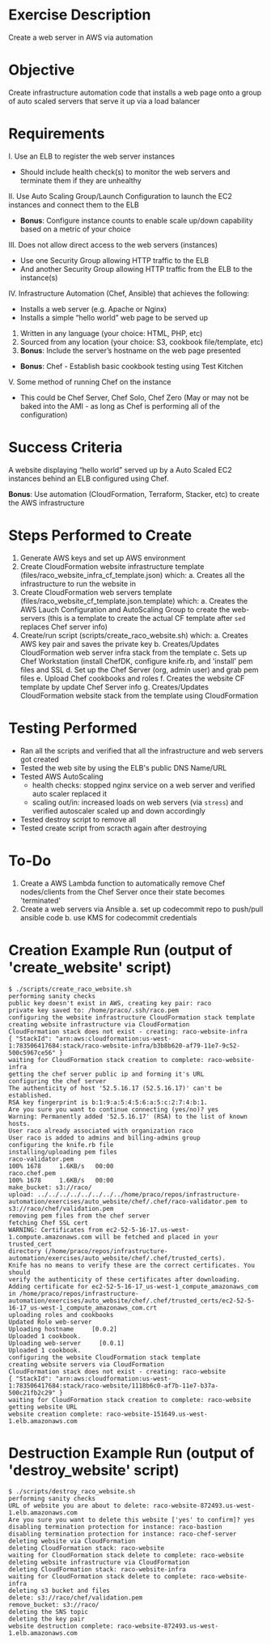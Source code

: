 # Exercise Description
Create a web server in AWS via automation

# Objective
Create infrastructure automation code that installs a web page onto a group of auto scaled servers that serve it up via a load balancer

# Requirements
I. Use an ELB to register the web server instances
 - Should include health check(s) to monitor the web servers and terminate them if they are unhealthy

II. Use Auto Scaling Group/Launch Configuration to launch the EC2 instances and connect them to the ELB
 - **Bonus**: Configure instance counts to enable scale up/down capability based on a metric of your choice

III. Does not allow direct access to the web servers (instances)
 - Use one Security Group allowing HTTP traffic to the ELB
 - And another Security Group allowing HTTP traffic from the ELB to the instance(s)

IV. Infrastructure Automation (Chef, Ansible) that achieves the following:
 - Installs a web server (e.g. Apache or Nginx)
 - Installs a simple “hello world” web page to be served up
 1. Written in any language (your choice: HTML, PHP, etc)
 2. Sourced from any location (your choice: S3, cookbook file/template, etc)
 3. **Bonus**: Include the server’s hostname on the web page presented
 - **Bonus**: Chef - Establish basic cookbook testing using Test Kitchen

V. Some method of running Chef on the instance
 - This could be Chef Server, Chef Solo, Chef Zero
  (May or may not be baked into the AMI - as long as Chef is performing all of the configuration)

# Success Criteria
A website displaying “hello world” served up by a Auto Scaled EC2 instances behind an ELB configured using Chef.

**Bonus**: Use automation (CloudFormation, Terraform, Stacker, etc) to create the AWS infrastructure

# Steps Performed to Create
1. Generate AWS keys and set up AWS environment
2. Create CloudFormation website infrastructure template (files/raco_website_infra_cf_template.json) which:
   a. Creates all the infrastructure to run the website in
3. Create CloudFormation web servers template (files/raco_website_cf_template.json.template) which:
   a. Creates the AWS Lauch Configuration and AutoScaling Group to create the web-servers
      (this is a template to create the actual CF template after `sed` replaces Chef server info)
4. Create/run script (scripts/create_raco_website.sh) which:
   a. Creates AWS key pair and saves the private key
   b. Creates/Updates CloudFormation web server infra stack from the template
   c. Sets up Chef Workstation (install ChefDK, configure knife.rb, and 'install' pem files and SSL
   d. Set up the Chef Server (org, admin user) and grab pem files
   e. Upload Chef cookbooks and roles
   f. Creates the website CF template by update Chef Server info
   g. Creates/Updates CloudFormation website stack from the template using CloudFormation

# Testing Performed
- Ran all the scripts and verified that all the infrastructure and web servers got created
- Tested the web site by using the ELB's public DNS Name/URL
- Tested AWS AutoScaling
   - health checks: stopped nginx service on a web server and verified auto scaler replaced it
   - scaling out/in: increased loads on web servers (via `stress`) and verified
     autoscaler scaled up and down accordingly
- Tested destroy script to remove all
- Tested create script from scracth again after destroying

# To-Do
1. Create a AWS Lambda function to automatically remove Chef nodes/clients from the
   Chef Server once their state becomes 'terminated'
2. Create a web servers via Ansible
   a. set up codecommit repo to push/pull ansible code
   b. use KMS for codecommit credentials

# Creation Example Run (output of 'create_website' script)
```
$ ./scripts/create_raco_website.sh
performing sanity checks
public key doesn't exist in AWS, creating key pair: raco
private key saved to: /home/praco/.ssh/raco.pem
configuring the website infrastructure CloudFormation stack template
creating website infrastructure via CloudFormation
CloudFormation stack does not exist - creating: raco-website-infra
{ "StackId": "arn:aws:cloudformation:us-west-1:783506417684:stack/raco-website-infra/b3b8b620-af79-11e7-9c52-500c5967ce56" }
waiting for CloudFormation stack creation to complete: raco-website-infra
getting the chef server public ip and forming it's URL
configuring the chef server
The authenticity of host '52.5.16.17 (52.5.16.17)' can't be established.
RSA key fingerprint is b:1:9:a:5:4:5:6:a:5:c:2:7:4:b:1.
Are you sure you want to continue connecting (yes/no)? yes
Warning: Permanently added '52.5.16.17' (RSA) to the list of known hosts.
User raco already associated with organization raco
User raco is added to admins and billing-admins group
configuring the knife.rb file
installing/uploading pem files
raco-validator.pem                                                      100% 1678     1.6KB/s   00:00
raco.chef.pem                                                           100% 1678     1.6KB/s   00:00
make_bucket: s3://raco/
upload: ../../../../../../../../home/praco/repos/infrastructure-automation/exercises/auto_website/chef/.chef/raco-validator.pem to s3://raco/chef/validation.pem
removing pem files from the chef server
fetching Chef SSL cert
WARNING: Certificates from ec2-52-5-16-17.us-west-1.compute.amazonaws.com will be fetched and placed in your trusted_cert
directory (/home/praco/repos/infrastructure-automation/exercises/auto_website/chef/.chef/trusted_certs).
Knife has no means to verify these are the correct certificates. You should
verify the authenticity of these certificates after downloading.
Adding certificate for ec2-52-5-16-17_us-west-1_compute_amazonaws_com in /home/praco/repos/infrastructure-automation/exercises/auto_website/chef/.chef/trusted_certs/ec2-52-5-16-17_us-west-1_compute_amazonaws_com.crt
uploading roles and cookbooks
Updated Role web-server
Uploading hostname     [0.0.2]
Uploaded 1 cookbook.
Uploading web-server     [0.0.1]
Uploaded 1 cookbook.
configuring the website CloudFormation stack template
creating website servers via CloudFormation
CloudFormation stack does not exist - creating: raco-website
{ "StackId": "arn:aws:cloudformation:us-west-1:783506417684:stack/raco-website/1118b6c0-af7b-11e7-b37a-500c21fb2c29" }
waiting for CloudFormation stack creation to complete: raco-website
getting website URL
website creation complete: raco-website-151649.us-west-1.elb.amazonaws.com
```


# Destruction Example Run (output of 'destroy_website' script)
```
$ ./scripts/destroy_raco_website.sh
performing sanity checks
URL of website you are about to delete: raco-website-872493.us-west-1.elb.amazonaws.com
Are you sure you want to delete this website ['yes' to confirm]? yes
disabling termination protection for instance: raco-bastion
disabling termination protection for instance: raco-chef-server
deleting website via CloudFormation
deleting CloudFormation stack: raco-website
waiting for CloudFormation stack delete to complete: raco-website
deleting website infrastructure via CloudFormation
deleting CloudFormation stack: raco-website-infra
waiting for CloudFormation stack delete to complete: raco-website-infra
deleting s3 bucket and files
delete: s3://raco/chef/validation.pem
remove_bucket: s3://raco/
deleting the SNS topic
deleting the key pair
website destruction complete: raco-website-872493.us-west-1.elb.amazonaws.com
```
